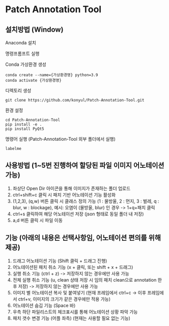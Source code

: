 # Patch Annotation Tool


## 설치방법 (Window)

Anaconda 설치

명령프롬프트 실행

Conda 가상환경 생성
```
conda create --name={가상환경명} python=3.9
conda activate {가상환경명}
```

디렉토리 생성
```
git clone https://github.com/konyul/Patch-Annotation-Tool.git
```


환경 설정
```
cd Patch-Annotation-Tool
pip install -e .
pip install PyQt5
```

명령어 실행 (Patch-Annotation-Tool 외부 폴더에서 실행)
```
labelme
```

## 사용방법 (1~5번 진행하여 할당된 파일 이미지 어노테이션 가능)

1. 좌상단 Open Dir 아이콘을 통해 이미지가 존재하는 폴더 업로드
2. ctrl+shift+c 클릭 시 패치 기반 어노테이션 기능 활성화
3. (1,2,3), (q,w) 버튼 클릭 시 클래스 정의 가능 (1 : 물방울, 2 : 먼지, 3 : 벌레, q : blur, w : blockage), 예시: 오염이 (물방울, blur) 인 경우 -> 1+q+패치 클릭
4. ctrl+s 클릭하여 해당 어노테이션 저장 (json 형태로 동일 폴더 내 저장)
5. a,d 버튼 클릭 시 파일 이동

## 기능 (아래의 내용은 선택사항임, 어노테이션 편의를 위해 제공)
1. 드래그 어노테이션 기능 (Shift 클릭 + 드래그 진행)
2. 어노테이션된 패치 취소 기능 (x + 클릭, 또는 shift + x + 드래그)
3. 실행 취소 기능 (ctrl + z) -> 저장하지 않는 경우에만 사용 가능
4. 전체 실행 취소 기능 (u, clean 상태 저장 시 임의 패치 clean으로 annotation 한 후 저장) -> 저장하지 않는 경우에만 사용 가능
5. 이미지 별 어노테이션 복사 및 붙여넣기 (현재 프레임에서 ctrl+c -> 이후 프레임에서 ctrl+v, 이미지의 크기가 같은 경우에만 적용 가능)
6. 어노테이션 숨김 기능 (Space 바)
7. 우측 하단 파일리스트의 체크표시를 통해 어노테이션 상황 파악 가능
8. 패치 갯수 변경 기능 (어플 좌측) (현재는 사용할 필요 없는 기능)
